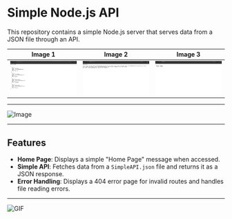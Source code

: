 # Simple Node.js API
This repository contains a simple Node.js server that serves data from a JSON file through an API.

| Image 1 | Image 2 | Image 3 |
|---------|---------|---------|
| ![Image 1](Screenshot_2024_12_19-1.png) | ![Image 2](Screenshot_2024_12_19-2.png) | ![Image 3](Screenshot_2024_12_19-3.png) |

---

![Image](https://www.shutterstock.com/image-photo/businessman-using-laptop-api-icon-600nw-2495953041.jpg)

---

## Features

- **Home Page**: Displays a simple "Home Page" message when accessed.
- **Simple API**: Fetches data from a `SimpleAPI.json` file and returns it as a JSON response.
- **Error Handling**: Displays a 404 error page for invalid routes and handles file reading errors.

---

![GIF](https://i.pinimg.com/originals/6a/cf/67/6acf67c5c9341c3c467179668c200895.gif)

